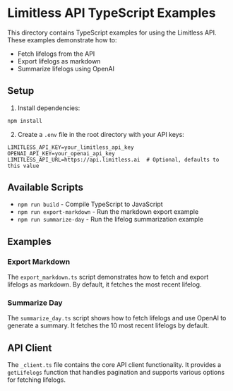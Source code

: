 # Limitless API TypeScript Examples

This directory contains TypeScript examples for using the Limitless API. These examples demonstrate how to:

- Fetch lifelogs from the API
- Export lifelogs as markdown
- Summarize lifelogs using OpenAI

## Setup

1. Install dependencies:

```bash
npm install
```

2. Create a `.env` file in the root directory with your API keys:

```
LIMITLESS_API_KEY=your_limitless_api_key
OPENAI_API_KEY=your_openai_api_key
LIMITLESS_API_URL=https://api.limitless.ai  # Optional, defaults to this value
```

## Available Scripts

- `npm run build` - Compile TypeScript to JavaScript
- `npm run export-markdown` - Run the markdown export example
- `npm run summarize-day` - Run the lifelog summarization example

## Examples

### Export Markdown

The `export_markdown.ts` script demonstrates how to fetch and export lifelogs as markdown. By default, it fetches the most recent lifelog.

### Summarize Day

The `summarize_day.ts` script shows how to fetch lifelogs and use OpenAI to generate a summary. It fetches the 10 most recent lifelogs by default.

## API Client

The `_client.ts` file contains the core API client functionality. It provides a `getLifelogs` function that handles pagination and supports various options for fetching lifelogs.
